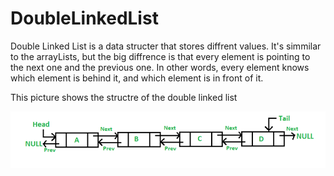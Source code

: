 # DoubleLinkedList
Double Linked List is a data structer that stores diffrent values. It's simmilar to the arrayLists, but the big diffrence is that every element is pointing to the next one and the previous one. In other words, every element knows which element is behind it, and which element is in front of it.

This picture shows the structre of the double linked list

![](https://github.com/asemshaath/DoubleLinkedList/blob/main/Screenshots/DLL.png)
